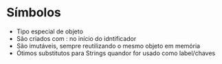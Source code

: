 # Símbolos

- Tipo especial de objeto
- São criados com : no início do idntificador
- São imutáveis, sempre reutilizando o mesmo objeto em memória
- Ótimos substitutos para Strings quandor for usado como label/chaves

